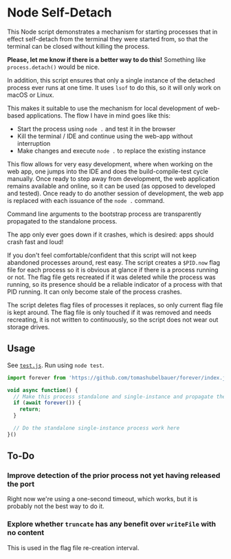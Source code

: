 # Node Self-Detach

This Node script demonstrates a mechanism for starting processes that in effect
self-detach from the terminal they were started from, so that the terminal can
be closed without killing the process.

**Please, let me know if there is a better way to do this!** Something like
`process.detach()` would be nice.

In addition, this script ensures that only a single instance of the detached
process ever runs at one time. It uses `lsof` to do this, so it will only work
on macOS or Linux.

This makes it suitable to use the mechanism for local development of web-based
applications. The flow I have in mind goes like this:

- Start the process using `node .` and test it in the browser
- Kill the terminal / IDE and continue using the web-app without interruption
- Make changes and execute `node .` to replace the existing instance

This flow allows for very easy development, where when working on the web app,
one jumps into the IDE and does the build-compile-test cycle manually. Once
ready to step away from development, the web application remains available and
online, so it can be used (as opposed to developed and tested). Once ready to
do another session of development, the web app is replaced with each issuance
of the `node .` command.

Command line arguments to the bootstrap process are transparently propagated to
the standalone process.

The app only ever goes down if it crashes, which is desired: apps should crash
fast and loud!

If you don't feel comfortable/confident that this script will not keep abandoned
processes around, rest easy. The script creates a `$PID.now` flag file for each
process so it is obvious at glance if there is a process running or not. The
flag file gets recreated if it was deleted while the process was running, so its
presence should be a reliable indicator of a process with that PID running. It
can only become stale of the process crashes.

The script deletes flag files of processes it replaces, so only current flag
file is kept around. The flag file is only touched if it was removed and needs
recreating, it is not written to continuously, so the script does not wear out
storage drives.

## Usage

See [`test.js`](test.js). Run using `node test`.

```js
import forever from 'https://github.com/tomashubelbauer/forever/index.js';

void async function() {
  // Make this process standalone and single-instance and propagate the standard I/O
  if (await forever()) {
    return;
  }

  // Do the standalone single-instance process work here
}()
```

## To-Do

### Improve detection of the prior process not yet having released the port

Right now we're using a one-second timeout, which works, but it is probably not
the best way to do it.

### Explore whether `truncate` has any benefit over `writeFile` with no content

This is used in the flag file re-creation interval.
